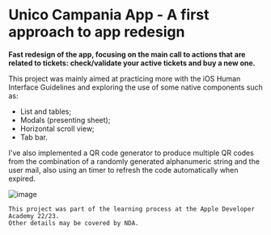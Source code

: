 # Unico Campania App - A first approach to app redesign

**Fast redesign of the app, focusing on the main call to actions that are related to tickets: check/validate your active tickets and buy a new one.**

This project was mainly aimed at practicing more with the iOS Human Interface Guidelines and exploring the use of some native components such as:
- List and tables;
- Modals (presenting sheet);
- Horizontal scroll view;
- Tab bar.

I've also implemented a QR code generator to produce multiple QR codes from the combination of a randomly generated alphanumeric string and the user mail, also using an timer to refresh the code automatically when expired.




![image](https://user-images.githubusercontent.com/113616815/209338858-e3bb688f-05a1-42d2-b601-c08c375a3f41.png)

~~~
This project was part of the learning process at the Apple Developer Academy 22/23.
Other details may be covered by NDA.
~~~
